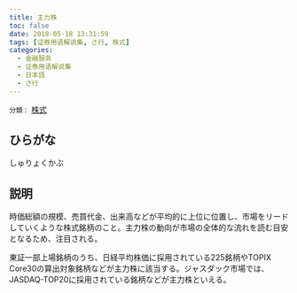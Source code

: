 ```yaml
---
title: 主力株
toc: false
date: 2018-05-18 13:31:59
tags: [证券用语解说集, さ行, 株式]
categories:
  - 金融服务
  - 证券用语解说集
  - 日本語
  - さ行
---
```


`分類：` [株式](/tags/株式/)

## ひらがな

しゅりょくかぶ

## 説明

時価総額の規模、売買代金、出来高などが平均的に上位に位置し、市場をリードしていくような株式銘柄のこと。主力株の動向が市場の全体的な流れを読む目安となるため、注目される。

東証一部上場銘柄のうち、日経平均株価に採用されている225銘柄やTOPIX Core30の算出対象銘柄などが主力株に該当する。ジャスダック市場では、JASDAQ-TOP20に採用されている銘柄などが主力株といえる。
